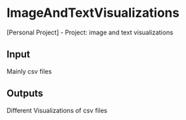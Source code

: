 # ImageAndTextVisualizations
[Personal Project] - Project: image and text visualizations

## Input
Mainly csv files

## Outputs
Different Visualizations of csv files

